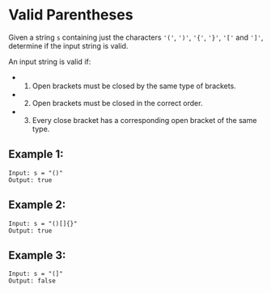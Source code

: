 # Valid Parentheses

Given a string `s` containing just the characters `'('`, `')'`, `'{'`, `'}'`, `'['` and `']'`, determine if the input string is valid.

An input string is valid if:

- 1. Open brackets must be closed by the same type of brackets.
- 2. Open brackets must be closed in the correct order.
- 3. Every close bracket has a corresponding open bracket of the same type.
 
 ## **Example 1:**
```
Input: s = "()"
Output: true
```

## **Example 2:**
```
Input: s = "()[]{}"
Output: true
```

## **Example 3:**
```
Input: s = "(]"
Output: false
```